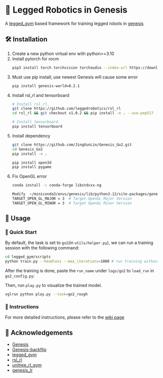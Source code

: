 # 🦿 Legged Robotics in Genesis

A [legged_gym](https://github.com/leggedrobotics/legged_gym) based framework for training legged robots in [genesis](https://github.com/Genesis-Embodied-AI/Genesis/tree/main)


## 🛠 Installation

1. Create a new python virtual env with python>=3.10
2. Install pytorch for rocm
   ```bash
   pip3 install torch torchvision torchaudio --index-url https://download.pytorch.org/whl/rocm6.2.4
   ```
3. Must use pip install; use newest Genesis will cause some error
   ```bash
   pip install genesis-world=0.2.1
   ```
4. Install rsl_rl and tensorboard
   ```bash
   # Install rsl_rl.
   git clone https://github.com/leggedrobotics/rsl_rl
   cd rsl_rl && git checkout v1.0.2 && pip install -e . --use-pep517

   # Install tensorboard.
   pip install tensorboard
   ```
5. Install dependency
   ```bash
   git clone https://github.com/JingXunLin/Genesis_Go2.git
   cd Genesis_Go2
   pip install -e .

   pip install open3d
   pip install pygame
   ```
6. Fix OpenGL error
   ```bash
   conda install -c conda-forge libstdcxx-ng

   Modify  ~/miniconda3/envs/genesis/lib/python3.12/site-packages/genesis/ext/pyrender/constants.py
   TARGET_OPEN_GL_MAJOR = 3  # Target OpenGL Major Version
   TARGET_OPEN_GL_MINOR = 3  # Target OpenGL Minor Version
   ```
## 👋 Usage

### 🚀 Quick Start

By default, the task is set to `go2`(in `utils/helper.py`), we can run a training session with the following command:

```bash
cd legged_gym/scripts
python train.py --headless --max_iterations=1000 # run training without rendering
```

After the training is done, paste the `run_name` under `logs/go2` to `load_run` in `go2_config.py`: 

Then, run `play.py` to visualize the trained model.
```bash
vglrun python play.py --task=go2_rough
```
### 📖 Instructions

For more detailed instructions, please refer to the [wiki page](https://github.com/lupinjia/genesis_lr/wiki)

## 🙏 Acknowledgements

- [Genesis](https://github.com/Genesis-Embodied-AI/Genesis/tree/main)
- [Genesis-backflip](https://github.com/ziyanx02/Genesis-backflip)
- [legged_gym](https://github.com/leggedrobotics/legged_gym)
- [rsl_rl](https://github.com/leggedrobotics/rsl_rl)
- [unitree_rl_gym](https://github.com/unitreerobotics/unitree_rl_gym)
- [genesis_lr](https://github.com/lupinjia/genesis_lr)
